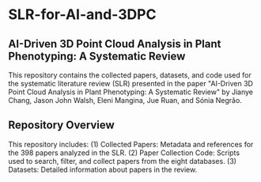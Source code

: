 # SLR-for-AI-and-3DPC
## AI-Driven 3D Point Cloud Analysis in Plant Phenotyping: A Systematic Review
This repository contains the collected papers, datasets, and code used for the systematic literature review (SLR) presented in the paper "AI-Driven 3D Point Cloud Analysis in Plant Phenotyping: A Systematic Review" by Jianye Chang, Jason John Walsh, Eleni Mangina, Jue Ruan, and Sónia Negrão.

## Repository Overview
This repository includes:
(1) Collected Papers: Metadata and references for the 398 papers analyzed in the SLR.
(2) Paper Collection Code: Scripts used to search, filter, and collect papers from the eight databases.
(3) Datasets: Detailed information about papers in the review.
